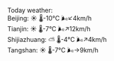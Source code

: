 Today weather:  
Beijing: ☀️   🌡️-10°C 🌬️↙4km/h  
Tianjin: ☀️   🌡️-7°C 🌬️↗12km/h  
Shijiazhuang: ⛅️  🌡️-4°C 🌬️↗4km/h  
Tangshan: ☀️   🌡️-7°C 🌬️→9km/h  
